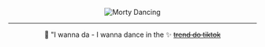 <div align="center">

![Morty Dancing](https://media2.giphy.com/media/v1.Y2lkPTc5MGI3NjExYXF0a2k3cHY0cnIxeDJ3N2dnMm5kOWp5ZmNzcnA5b2g4aHBwcnJkcCZlcD12MV9pbnRlcm5hbF9naWZfYnlfaWQmY3Q9Zw/e6tJpLvjY8jXa/giphy.gif)

---
🤯
"I wanna da - I wanna dance in the ✨
~~<u>trend do tiktok</u>~~

</div>
